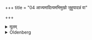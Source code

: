 +++
title = "04 आज्यमादित्यमभिमुखो जुहुयादन्नं वा"

+++

<details><summary>मूलम्</summary>

आज्यमादित्यमभिमुखो जुहुयादन्नं वा एकच्छन्दस्यं श्रीर्वा एषेति च ४
</details>

<details><summary>Oldenberg</summary>

4. And should sacrifice Ājya, turning his face towards the sun, with (the formulas), 'Food indeed is the only thing that is pervaded by the metres,' and, 'Bliss indeed' (MB. II, 6, 13. 14);
</details>
